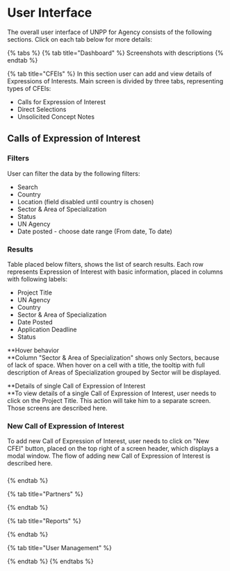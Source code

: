 # User Interface

The overall user interface of UNPP for Agency consists of the following sections. Click on each tab below for more details:

{% tabs %}
{% tab title="Dashboard" %}
Screenshots with descriptions
{% endtab %}

{% tab title="CFEIs" %}
In this section user can add and view details of Expressions of Interests. Main screen is divided by three tabs, representing types of CFEIs:

* Calls for Expression of Interest
* Direct Selections
* Unsolicited Concept Notes

## Calls of Expression of Interest

### Filters

User can filter the data by the following filters:

* Search
* Country
* Location \(field disabled until country is chosen\)
* Sector & Area of Specialization
* Status
* UN Agency
* Date posted - choose date range \(From date, To date\)

### Results

Table placed below filters, shows the list of search results. Each row represents Expression of Interest with basic information, placed in columns with following labels:

* Project Title
* UN Agency
* Country
* Sector & Area of Specialization
* Date Posted
* Application Deadline
* Status

**Hover behavior   
**Column "Sector & Area of Specialization" shows only Sectors, because of lack of space. When hover on a cell with a title, the tooltip with full description of Areas of Specialization grouped by Sector will be displayed.

**Details of single Call of Expression of Interest  
**To view details of a single Call of Expression of Interest, user needs to click on the Project Title. This action will take him to a separate screen. Those screens are described here.

### New Call of Expression of Interest

To add new Call of Expression of Interest, user needs to click on "New CFEI" button, placed on the top right of a screen header, which displays a modal window. The flow of adding new Call of Expression of Interest is described here.

### 
{% endtab %}

{% tab title="Partners" %}

{% endtab %}

{% tab title="Reports" %}

{% endtab %}

{% tab title="User Management" %}

{% endtab %}
{% endtabs %}



